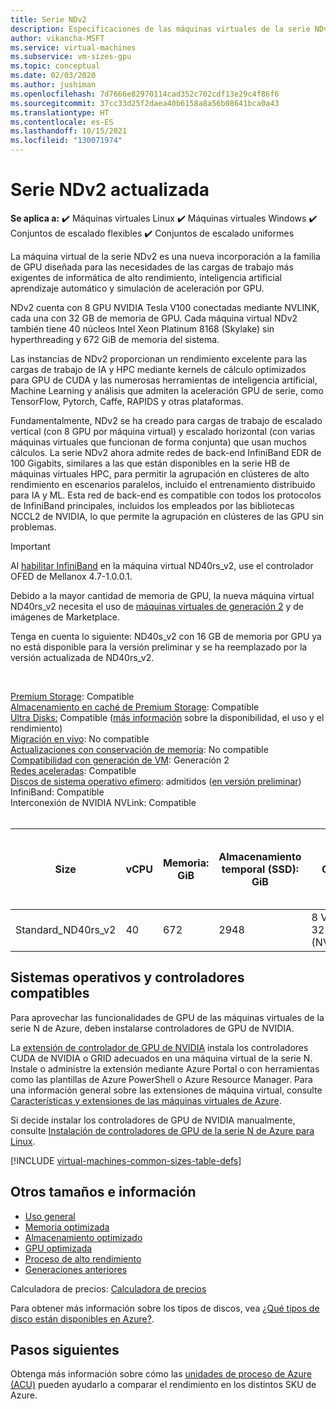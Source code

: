 ```yaml
---
title: Serie NDv2
description: Especificaciones de las máquinas virtuales de la serie NDv2.
author: vikancha-MSFT
ms.service: virtual-machines
ms.subservice: vm-sizes-gpu
ms.topic: conceptual
ms.date: 02/03/2020
ms.author: jushiman
ms.openlocfilehash: 7d7666e82970114cad352c702cdf13e29c4f86f6
ms.sourcegitcommit: 37cc33d25f2daea40b6158a8a56b08641bca0a43
ms.translationtype: HT
ms.contentlocale: es-ES
ms.lasthandoff: 10/15/2021
ms.locfileid: "130071974"
---
```

# <a name="updated-ndv2-series"></a>Serie NDv2 actualizada

**Se aplica a:** :heavy_check_mark: Máquinas virtuales Linux :heavy_check_mark: Máquinas virtuales Windows :heavy_check_mark: Conjuntos de escalado flexibles :heavy_check_mark: Conjuntos de escalado uniformes

La máquina virtual de la serie NDv2 es una nueva incorporación a la familia de GPU diseñada para las necesidades de las cargas de trabajo más exigentes de informática de alto rendimiento, inteligencia artificial aprendizaje automático y simulación de aceleración por GPU.

NDv2 cuenta con 8 GPU NVIDIA Tesla V100 conectadas mediante NVLINK, cada una con 32 GB de memoria de GPU. Cada máquina virtual NDv2 también tiene 40 núcleos Intel Xeon Platinum 8168 (Skylake) sin hyperthreading y 672 GiB de memoria del sistema.

Las instancias de NDv2 proporcionan un rendimiento excelente para las cargas de trabajo de IA y HPC mediante kernels de cálculo optimizados para GPU de CUDA y las numerosas herramientas de inteligencia artificial, Machine Learning y análisis que admiten la aceleración GPU de serie, como TensorFlow, Pytorch, Caffe, RAPIDS y otras plataformas.

Fundamentalmente, NDv2 se ha creado para cargas de trabajo de escalado vertical (con 8 GPU por máquina virtual) y escalado horizontal (con varias máquinas virtuales que funcionan de forma conjunta) que usan muchos cálculos. La serie NDv2 ahora admite redes de back-end InfiniBand EDR de 100 Gigabits, similares a las que están disponibles en la serie HB de máquinas virtuales HPC, para permitir la agrupación en clústeres de alto rendimiento en escenarios paralelos, incluido el entrenamiento distribuido para IA y ML. Esta red de back-end es compatible con todos los protocolos de InfiniBand principales, incluidos los empleados por las bibliotecas NCCL2 de NVIDIA, lo que permite la agrupación en clústeres de las GPU sin problemas.

> [!IMPORTANT]
> Al [habilitar InfiniBand](./workloads/hpc/enable-infiniband.md) en la máquina virtual ND40rs_v2, use el controlador OFED de Mellanox 4.7-1.0.0.1.
>
> Debido a la mayor cantidad de memoria de GPU, la nueva máquina virtual ND40rs_v2 necesita el uso de [máquinas virtuales de generación 2](./generation-2.md) y de imágenes de Marketplace. 
>
> Tenga en cuenta lo siguiente: ND40s_v2 con 16 GB de memoria por GPU ya no está disponible para la versión preliminar y se ha reemplazado por la versión actualizada de ND40rs_v2.

<br>

[Premium Storage](premium-storage-performance.md): Compatible<br>
[Almacenamiento en caché de Premium Storage](premium-storage-performance.md): Compatible<br>
[Ultra Disks:](disks-types.md#ultra-disks) Compatible ([más información](https://techcommunity.microsoft.com/t5/azure-compute/ultra-disk-storage-for-hpc-and-gpu-vms/ba-p/2189312) sobre la disponibilidad, el uso y el rendimiento) <br>
[Migración en vivo](maintenance-and-updates.md): No compatible<br>
[Actualizaciones con conservación de memoria](maintenance-and-updates.md): No compatible<br>
[Compatibilidad con generación de VM](generation-2.md): Generación 2<br>
[Redes aceleradas](../virtual-network/create-vm-accelerated-networking-cli.md): Compatible<br>
[Discos de sistema operativo efímero](ephemeral-os-disks.md): admitidos ([en versión preliminar](ephemeral-os-disks.md#preview---ephemeral-os-disks-can-now-be-stored-on-temp-disks))<br>
InfiniBand: Compatible<br>
Interconexión de NVIDIA NVLink: Compatible<br>
<br>

| Size | vCPU | Memoria: GiB | Almacenamiento temporal (SSD): GiB | GPU | Memoria de GPU: GiB | Discos de datos máx. | Rendimiento máximo del disco sin almacenamiento en la caché: IOPS / MBps | Ancho de banda de red máx. | Nº máx. NIC |
|---|---|---|---|---|---|---|---|---|---|
| Standard_ND40rs_v2 | 40 | 672 | 2948 | 8 V100 32 GB (NVLink) | 32 | 32 | 80000/800 | 24 000 Mbps | 8 |


## <a name="supported-operating-systems-and-drivers"></a>Sistemas operativos y controladores compatibles

Para aprovechar las funcionalidades de GPU de las máquinas virtuales de la serie N de Azure, deben instalarse controladores de GPU de NVIDIA.

La [extensión de controlador de GPU de NVIDIA](./extensions/hpccompute-gpu-linux.md) instala los controladores CUDA de NVIDIA o GRID adecuados en una máquina virtual de la serie N. Instale o administre la extensión mediante Azure Portal o con herramientas como las plantillas de Azure PowerShell o Azure Resource Manager. Para una información general sobre las extensiones de máquina virtual, consulte [Características y extensiones de las máquinas virtuales de Azure](./extensions/overview.md).

Si decide instalar los controladores de GPU de NVIDIA manualmente, consulte [Instalación de controladores de GPU de la serie N de Azure para Linux](./linux/n-series-driver-setup.md).

[!INCLUDE [virtual-machines-common-sizes-table-defs](../../includes/virtual-machines-common-sizes-table-defs.md)]

## <a name="other-sizes-and-information"></a>Otros tamaños e información

- [Uso general](sizes-general.md)
- [Memoria optimizada](sizes-memory.md)
- [Almacenamiento optimizado](sizes-storage.md)
- [GPU optimizada](sizes-gpu.md)
- [Proceso de alto rendimiento](sizes-hpc.md)
- [Generaciones anteriores](sizes-previous-gen.md)

Calculadora de precios: [Calculadora de precios](https://azure.microsoft.com/pricing/calculator/)

Para obtener más información sobre los tipos de discos, vea [¿Qué tipos de disco están disponibles en Azure?](disks-types.md).

## <a name="next-steps"></a>Pasos siguientes

Obtenga más información sobre cómo las [unidades de proceso de Azure (ACU)](acu.md) pueden ayudarlo a comparar el rendimiento en los distintos SKU de Azure.
